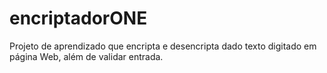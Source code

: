 # encriptadorONE
Projeto de aprendizado que encripta e desencripta dado texto digitado em página Web, além de validar  entrada.
